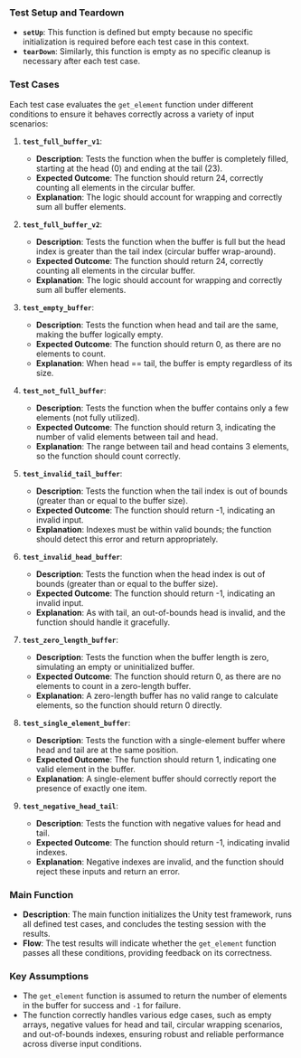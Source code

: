 ### **Test Setup and Teardown**

- **`setUp`**: This function is defined but empty because no specific initialization is required before each test case
  in this context.
- **`tearDown`**: Similarly, this function is empty as no specific cleanup is necessary after each test case.

### **Test Cases**

Each test case evaluates the `get_element` function under different conditions to ensure it behaves correctly across a
variety of input scenarios:

1. **`test_full_buffer_v1`**:
    - **Description**: Tests the function when the buffer is completely filled, starting at the head (0) and ending at the tail (23).
    - **Expected Outcome**: The function should return 24, correctly counting all elements in the circular buffer.
    - **Explanation**: The logic should account for wrapping and correctly sum all buffer elements.

2. **`test_full_buffer_v2`**:
    - **Description**: Tests the function when the buffer is full but the head index is greater than the tail index (circular buffer wrap-around).
    - **Expected Outcome**: The function should return 24, correctly counting all elements in the circular buffer.
    - **Explanation**: The logic should account for wrapping and correctly sum all buffer elements.

3. **`test_empty_buffer`**:
    - **Description**: Tests the function when head and tail are the same, making the buffer logically empty.
    - **Expected Outcome**: The function should return 0, as there are no elements to count.
    - **Explanation**: When head == tail, the buffer is empty regardless of its size.

4. **`test_not_full_buffer`**:
   - **Description**: Tests the function when the buffer contains only a few elements (not fully utilized).
   - **Expected Outcome**: The function should return 3, indicating the number of valid elements between tail and head.
   - **Explanation**: The range between tail and head contains 3 elements, so the function should count correctly.

5. **`test_invalid_tail_buffer`**:
   - **Description**: Tests the function when the tail index is out of bounds (greater than or equal to the buffer size).
   - **Expected Outcome**: The function should return -1, indicating an invalid input.
   - **Explanation**: Indexes must be within valid bounds; the function should detect this error and return appropriately.

6. **`test_invalid_head_buffer`**:
   - **Description**: Tests the function when the head index is out of bounds (greater than or equal to the buffer size).
   - **Expected Outcome**: The function should return -1, indicating an invalid input.
   - **Explanation**: As with tail, an out-of-bounds head is invalid, and the function should handle it gracefully.

7. **`test_zero_length_buffer`**:
   - **Description**: Tests the function when the buffer length is zero, simulating an empty or uninitialized buffer.
   - **Expected Outcome**: The function should return 0, as there are no elements to count in a zero-length buffer.
   - **Explanation**: A zero-length buffer has no valid range to calculate elements, so the function should return 0 directly.

8. **`test_single_element_buffer`**:
   - **Description**: Tests the function with a single-element buffer where head and tail are at the same position.
   - **Expected Outcome**: The function should return 1, indicating one valid element in the buffer.
   - **Explanation**: A single-element buffer should correctly report the presence of exactly one item.

9. **`test_negative_head_tail`**:
   - **Description**: Tests the function with negative values for head and tail.
   - **Expected Outcome**: The function should return -1, indicating invalid indexes.
   - **Explanation**:  Negative indexes are invalid, and the function should reject these inputs and return an error.



### **Main Function**

- **Description**: The main function initializes the Unity test framework, runs all defined test cases, and concludes
  the testing session with the results.
- **Flow**: The test results will indicate whether the `get_element` function passes all these conditions, providing
  feedback on its correctness.

### **Key Assumptions**

- The `get_element` function is assumed to return the number of elements in the buffer for success and `-1` for failure.
- The function correctly handles various edge cases, such as empty arrays, negative values for head and tail, circular wrapping scenarios, and out-of-bounds indexes, ensuring robust and reliable performance across diverse input conditions. 
